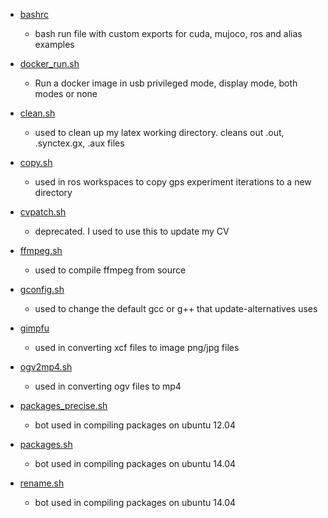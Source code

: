 
+ [bashrc](/bashrc)
  + bash run file with custom exports for cuda, mujoco, ros and alias examples

+ [docker_run.sh](/docker_run.sh)
  + Run a docker image in usb privileged mode, display mode, both modes or none

+ [clean.sh](/clean.sh)
  + used to clean up my latex working directory. cleans out .out, .synctex.gx, .aux files

+ [copy.sh](/copy.sh)
  + used in ros workspaces to copy gps experiment iterations to a new directory

+ [cvpatch.sh](/cvpatch.sh)
  + deprecated. I used to use this to update my CV

+ [ffmpeg.sh](/ffmpeg.sh)
  + used to compile ffmpeg from source

+ [gconfig.sh](/gconfig)
  + used to change the default gcc or g++ that update-alternatives uses

+ [gimpfu](gimpfu)
  + used in converting xcf files to image png/jpg files

+ [ogv2mp4.sh](/ogv2mp4.sh)
  + used in converting ogv files to mp4

+ [packages_precise.sh](/packages_precise.sh)
  + bot used in compiling packages on ubuntu 12.04

+ [packages.sh](/packages.sh)
  + bot used in compiling packages on ubuntu 14.04  

+ [rename.sh](/packages.sh)
  + bot used in compiling packages on ubuntu 14.04  
